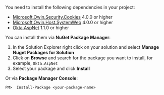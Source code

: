 You need to install the following dependencies in your project:

* [Microsoft.Owin.Security.Cookies](https://www.nuget.org/packages/Microsoft.Owin.Security.Cookies) 4.0.0 or higher 
* [Microsoft.Owin.Host.SystemWeb](https://www.nuget.org/packages/Microsoft.Owin.Host.SystemWeb) 4.0.0 or higher
* [Okta.AspNet](https://www.nuget.org/packages/Okta.AspNet) 1.1.0 or higher

You can install them via **NuGet Package Manager**:

1. In the Solution Explorer right click on your solution and select **Manage Nuget Packages for Solution**
1. Click on **Browse** and search for the package you want to install, for example, `Okta.AspNet`
1. Select your package and click **Install**

Or via **Package Manager Console**:

`PM>  Install-Package <your-package-name>`



